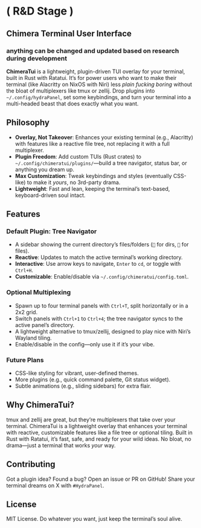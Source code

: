 # ( R&D Stage )
## Chimera Terminal User Interface
### anything can be changed and updated based on research during development

**ChimeraTui** is a lightweight, plugin-driven TUI overlay for your terminal, built in Rust with Ratatui. It’s for power users who want to make their terminal (like Alacritty on NixOS with Niri) less *plain fucking boring* without the bloat of multiplexers like tmux or zellij. Drop plugins into `~/.config/hydraPanel`, set some keybindings, and turn your terminal into a multi-headed beast that does exactly what you want.

## Philosophy

- **Overlay, Not Takeover**: Enhances your existing terminal (e.g., Alacritty) with features like a reactive file tree, not replacing it with a full multiplexer.
- **Plugin Freedom**: Add custom TUIs (Rust crates) to `~/.config/chimeratui/plugins/`—build a tree navigator, status bar, or anything you dream up.
- **Max Customization**: Tweak keybindings and styles (eventually CSS-like) to make it *yours*, no 3rd-party drama.
- **Lightweight**: Fast and lean, keeping the terminal’s text-based, keyboard-driven soul intact.

## Features

### Default Plugin: Tree Navigator
- A sidebar showing the current directory’s files/folders (`📁` for dirs, `📜` for files).
- **Reactive**: Updates to match the active terminal’s working directory.
- **Interactive**: Use arrow keys to navigate, `Enter` to `cd`, or toggle with `Ctrl+H`.
- **Customizable**: Enable/disable via `~/.config/chimeratui/config.toml`.

### Optional Multiplexing
- Spawn up to four terminal panels with `Ctrl+T`, split horizontally or in a 2x2 grid.
- Switch panels with `Ctrl+1` to `Ctrl+4`; the tree navigator syncs to the active panel’s directory.
- A lightweight alternative to tmux/zellij, designed to play nice with Niri’s Wayland tiling.
- Enable/disable in the config—only use it if it’s your vibe.

### Future Plans
- CSS-like styling for vibrant, user-defined themes.
- More plugins (e.g., quick command palette, Git status widget).
- Subtle animations (e.g., sliding sidebars) for extra flair.

## Why ChimeraTui?
tmux and zellij are great, but they’re multiplexers that take over your terminal. ChimeraTui is a lightweight overlay that enhances your terminal with reactive, customizable features like a file tree or optional tiling. Built in Rust with Ratatui, it’s fast, safe, and ready for your wild ideas. No bloat, no drama—just a terminal that works *your* way.

## Contributing
Got a plugin idea? Found a bug? Open an issue or PR on GitHub! Share your terminal dreams on X with `#HydraPanel`.

## License
MIT License. Do whatever you want, just keep the terminal’s soul alive.
